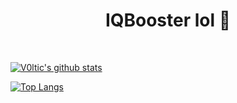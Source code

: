 <h1 align="center">IQBooster lol 👋</h1>

<span style="padding: 100px;">
  
  [![V0ltic's github stats](https://github-readme-stats.vercel.app/api?username=TxL02&show_icons=true&theme=tokyonight)](https://github.com/TxL02)

  [![Top Langs](https://github-readme-stats.vercel.app/api/top-langs/?username=IQBooster&theme=tokyonight)](https://github.com/IQBooster)
  
</span>
